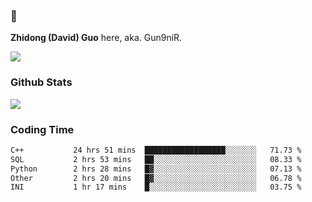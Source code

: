 ### 👋 

**Zhidong (David) Guo** here, aka. Gun9niR.

![](https://komarev.com/ghpvc/?username=Gun9niR&label=Total+Views)

### Github Stats

<img src="https://github-readme-stats.vercel.app/api?username=Gun9niR&count_private=true&show_icons=true&theme=vue-dark&hide_title=true">

### Coding Time

<!--START_SECTION:waka-->

```txt
C++           24 hrs 51 mins  ██████████████████░░░░░░░   71.73 %
SQL           2 hrs 53 mins   ██░░░░░░░░░░░░░░░░░░░░░░░   08.33 %
Python        2 hrs 28 mins   █▓░░░░░░░░░░░░░░░░░░░░░░░   07.13 %
Other         2 hrs 20 mins   █▓░░░░░░░░░░░░░░░░░░░░░░░   06.78 %
INI           1 hr 17 mins    █░░░░░░░░░░░░░░░░░░░░░░░░   03.75 %
```

<!--END_SECTION:waka-->
